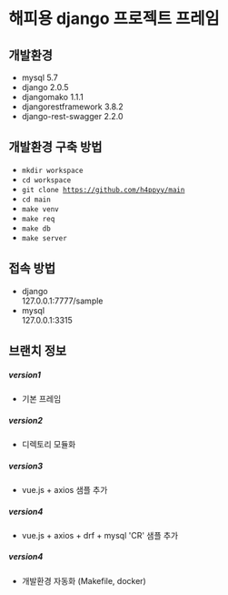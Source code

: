 해피용 django 프로젝트 프레임
=============

개발환경
-------------

- mysql 5.7
- django 2.0.5
- djangomako 1.1.1
- djangorestframework 3.8.2
- django-rest-swagger 2.2.0

개발환경 구축 방법
-------------

- <code>mkdir workspace</code>    
- <code>cd workspace</code>    
- <code>git clone https://github.com/h4ppyy/main</code>    
- <code>cd main</code>    
- <code>make venv</code>  
- <code>make req</code>  
- <code>make db</code>  
- <code>make server</code>  
  
접속 방법
-------------
- django  
127.0.0.1:7777/sample  
- mysql  
127.0.0.1:3315  

브랜치 정보
-------------
##### version1
- 기본 프레임

##### version2
- 디렉토리 모듈화

##### version3
- vue.js + axios 샘플 추가

##### version4
- vue.js + axios + drf + mysql 'CR' 샘플 추가

##### version4
- 개발환경 자동화 (Makefile, docker)
